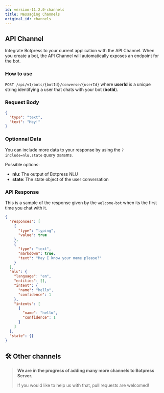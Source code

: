 ```yaml
---
id: version-11.2.0-channels
title: Messaging Channels
original_id: channels
---
```


## API Channel

Integrate Botpress to your current application with the API Channel. When you create a bot, the API Channel will automatically exposes an endpoint for the bot.

### How to use

`POST /api/v1/bots/{botId}/converse/{userId}` where **userId** is a unique string identifying a user that chats with your bot (**botId**).

### Request Body

```json
{
  "type": "text",
  "text": "Hey!"
}
```

### Optionnal Data

You can include more data to your response by using the `?include=nlu,state` query params.

Possible options:

- **nlu**: The output of Botpress NLU
- **state**: The state object of the user conversation

### API Response

This is a sample of the response given by the `welcome-bot` when its the first time you chat with it.

```json
{
  "responses": [
    {
      "type": "typing",
      "value": true
    },
    {
      "type": "text",
      "markdown": true,
      "text": "May I know your name please?"
    }
  ],
  "nlu": {
    "language": "en",
    "entities": [],
    "intent": {
      "name": "hello",
      "confidence": 1
    },
    "intents": [
      {
        "name": "hello",
        "confidence": 1
      }
    ]
  },
  "state": {}
}
```

## 🛠 Other channels

> **We are in the progress of adding many more channels to Botpress Server.**
>
> If you would like to help us with that, pull requests are welcomed!
